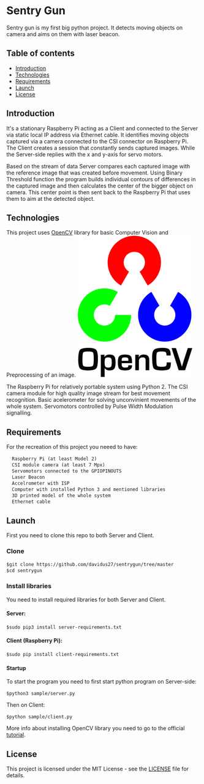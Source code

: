 # Sentry Gun 
Sentry gun is my first big python project. It detects moving objects on camera and aims on them with laser beacon.

## Table of contents
* [Introduction](#Introduction)
* [Technologies](#Technologies)
* [Requirements](#Requirements)
* [Launch](#Launch)
* [License](#License)


## Introduction
It's a stationary Raspberry Pi acting as a Client and connected to the Server via static local IP address via Ethernet cable.
It identifies moving objects captured via a camera connected to the CSI connector on Raspberry Pi. The Client creates a session that constantly sends captured images. While the Server-side replies with the x and y-axis for servo motors. 

Based on the stream of data Server compares each captured image with the reference image that was created before movement.
Using Binary Threshold function the program builds individual contours of differences in the captured image and then calculates the center of the bigger object on camera. This center point is then sent back to the Raspberry Pi that uses them to aim at the detected object.


## Technologies
This project uses [OpenCV](https://opencv.org/) library for basic Computer Vision and Preprocessing of an image. ![OpenCv](images/opencv.png)

The Raspberry Pi for relatively portable system using Python 2. 
The CSI camera module for high quality image stream for best movement recognition.
Basic acelerometer for solving unconvinient movements of the whole system.
Servomotors controlled by Pulse Width Modulation signalling.

## Requirements
For the recreation of this project you neeed to have:

      Raspberry Pi (at least Model 2)
      CSI module camera (at least 7 Mpx)
      Servomotors connected to the GPIOPINOUTS
      Laser Beacon
      Accelrometer with ISP
      Computer with installed Python 3 and mentioned libraries
      3D printed model of the whole system
      Ethernet cable
      

## Launch
First you need to clone this repo to both Server and Client.
### Clone
```
$git clone https://github.com/davidus27/sentrygun/tree/master 
$cd sentrygun
```
### Install libraries
You need to install required libraries for both Server and Client.
#### Server:
```
$sudo pip3 install server-requirements.txt
```
#### Client (Raspberry Pi):
```
$sudo pip install client-requirements.txt
```
#### Startup
To start the program you need to first start python program on Server-side:
```
$python3 sample/server.py
```
Then on Client:
```
$python sample/client.py
```
More info about installing OpenCV library you need to go to the official [tutorial](https://docs.opencv.org/master/df/d65/tutorial_table_of_content_introduction.html).

## License
This project is licensed under the MIT License - see the [LICENSE](LICENSE) file for details.
